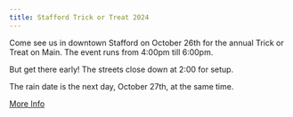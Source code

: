 ```yaml
---
title: Stafford Trick or Treat 2024
---
```

Come see us in downtown Stafford on October 26th for the annual Trick or Treat on Main. The event runs from 4:00pm till 6:00pm.

But get there early! The streets close down at 2:00 for setup.

The rain date is the next day, October 27th, at the same time.

<a href="https://www.explorestaffordct.com/trickortreat" target="_blank" class="btn btn-primary">More Info</a>
